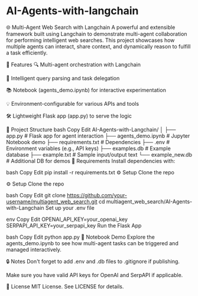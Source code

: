 ﻿# AI-Agents-with-langchain

🌐 Multi-Agent Web Search with Langchain
A powerful and extensible framework built using Langchain to demonstrate multi-agent collaboration for performing intelligent web searches. This project showcases how multiple agents can interact, share context, and dynamically reason to fulfill a task efficiently.

🚀 Features
🔍 Multi-agent orchestration with Langchain

🧠 Intelligent query parsing and task delegation

📚 Notebook (agents_demo.ipynb) for interactive experimentation

💡 Environment-configurable for various APIs and tools

🛠️ Lightweight Flask app (app.py) to serve the logic

📁 Project Structure
bash
Copy
Edit
AI-Agents-with-Langchain/
│
├── app.py                 # Flask app for agent interaction
├── agents_demo.ipynb      # Jupyter Notebook demo
├── requirements.txt       # Dependencies
├── .env                   # Environment variables (e.g., API keys)
├── examples.db            # Example database
├── example.txt            # Sample input/output text
└── example_new.db         # Additional DB for demos
🧰 Requirements
Install dependencies with:

bash
Copy
Edit
pip install -r requirements.txt
⚙️ Setup
Clone the repo

⚙️ Setup
Clone the repo

bash
Copy
Edit
git clone https://github.com/your-username/multiagent_web_search.git
cd multiagent_web_search/AI-Agents-with-Langchain
Set up your .env file

env
Copy
Edit
OPENAI_API_KEY=your_openai_key
SERPAPI_API_KEY=your_serpapi_key
Run the Flask App

bash
Copy
Edit
python app.py
📓 Notebook Demo
Explore the agents_demo.ipynb to see how multi-agent tasks can be triggered and managed interactively.

🔒 Notes
Don't forget to add .env and .db files to .gitignore if publishing.

Make sure you have valid API keys for OpenAI and SerpAPI if applicable.

📜 License
MIT License. See LICENSE for details.

